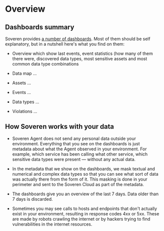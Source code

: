 # Overview

## Dashboards summary

Soveren provides [a number of dashboards](https://app.soveren.io/). Most of them should be self explanatory, but in a nutshell here's what you find on them:

* Overview which show last events, event statistics (how many of them there were, discovered data types, most sensitive assets and most common data type combinations

* Data map ...

* Assets ...

* Events ...

* Data types ...

* Violations ...

## How Soveren works with your data

* Soveren Agent does not send any personal data outside your environment. Everything that you see on the dashboards is just metadata about what the Agent observed in your environment. For example, which service has been calling what other service, which sensitive data types were present — without any actual data.

* In the metadata that we show on the dashboards, we mask textual and numerical and complex data types so that you can see what sort of data was actually there from the form of it. This masking is done in your perimeter and sent to the Soveren Cloud as part of the metadata.

* The dashboards give you an overview of the last 7 days. Data older than 7 days is discarded.

* Sometimes you may see calls to hosts and endpoints that don't actually exist in your environment, resulting in response codes 4xx or 5xx. These are made by robots crawling the internet or by hackers trying to find vulnerabilities in the internet resources.
